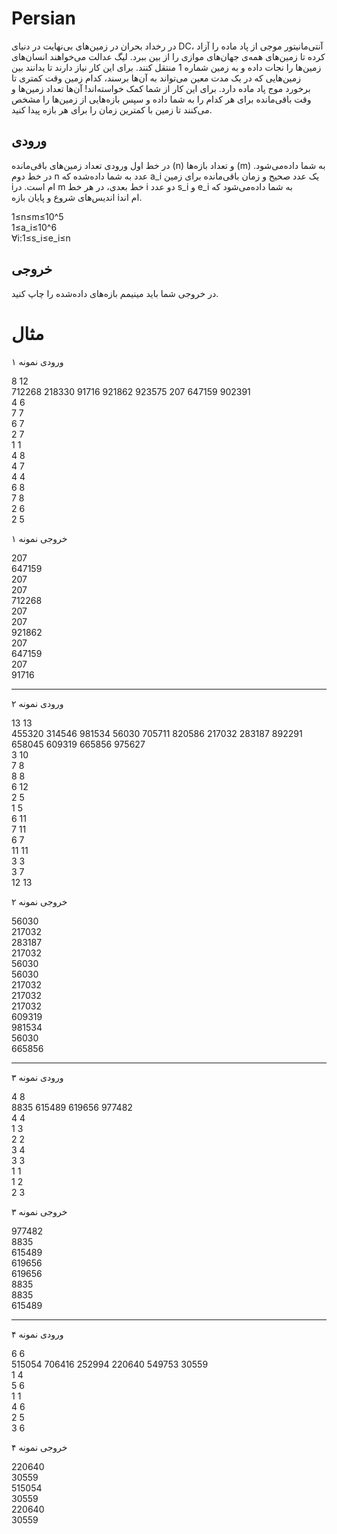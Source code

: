# Persian

در رخداد بحران در زمین‌های بی‌نهایت در دنیای DC، آنتی‌مانیتور موجی از پاد ماده را آزاد کرده تا زمین‌های همه‌ی جهان‌های موازی را از بین ببرد. لیگ عدالت می‌خواهند انسان‌های زمین‌ها را نجات داده و به زمین شماره 1 منتقل کنند. برای این کار نیاز دارند تا بدانند بین زمین‌هایی که در یک مدت معین می‌تواند به آن‌ها برسند، کدام زمین وقت کمتری تا برخورد موج پاد ماده دارد. برای این کار از شما کمک خواسته‌اند! آن‌ها تعداد زمین‌ها و وقت باقی‌مانده برای هر کدام را به شما داده و سپس بازه‌‌هایی از زمین‌ها را مشخص می‌کنند تا زمین با کمترین زمان را برای هر بازه پیدا کنید.

## ورودی

در خط اول ورودی تعداد زمین‌های باقی‌مانده (n) و تعداد بازه‌ها (m) به شما داده‌می‌شود. در خط دوم n عدد به شما داده‌شده که a_i یک عدد صحیح و زمان باقی‌مانده برای زمین iام است. در m خط بعدی، در هر خط i دو عدد s_i و e_i به شما داده‌می‌شود که اندیس‌های شروع و پایان بازه iام ‌اند.


1≤n≤m≤10^5  
1≤a_i​≤10^6  
∀i:1≤s_i​≤e_i​≤n

## خروجی

در خروجی شما باید مینیمم بازه‌های داده‌شده را چاپ کنید.

# مثال 
ورودی نمونه ۱

8 12  
712268 218330 91716 921862 923575 207 647159 902391   
4 6  
7 7  
6 7  
2 7  
1 1  
4 8  
4 7  
4 4  
6 8  
7 8  
2 6  
2 5

خروجی نمونه ۱

207  
647159  
207  
207  
712268  
207  
207  
921862  
207  
647159  
207  
91716  

----

ورودی نمونه ۲

13 13  
455320 314546 981534 56030 705711 820586 217032 283187 892291 658045 609319 665856 975627   
3 10  
7 8  
8 8  
6 12  
2 5  
1 5  
6 11  
7 11  
6 7  
11 11  
3 3  
3 7  
12 13

خروجی نمونه ۲

56030  
217032  
283187  
217032  
56030  
56030  
217032  
217032  
217032  
609319  
981534  
56030  
665856  

---

ورودی نمونه ۳

4 8  
8835 615489 619656 977482   
4 4  
1 3  
2 2  
3 4  
3 3  
1 1  
1 2  
2 3

خروجی نمونه ۳

977482  
8835  
615489  
619656  
619656  
8835  
8835  
615489  

---

ورودی نمونه ۴

6 6  
515054 706416 252994 220640 549753 30559   
1 4  
5 6  
1 1  
4 6  
2 5  
3 6

خروجی نمونه ۴

220640  
30559  
515054  
30559  
220640  
30559
